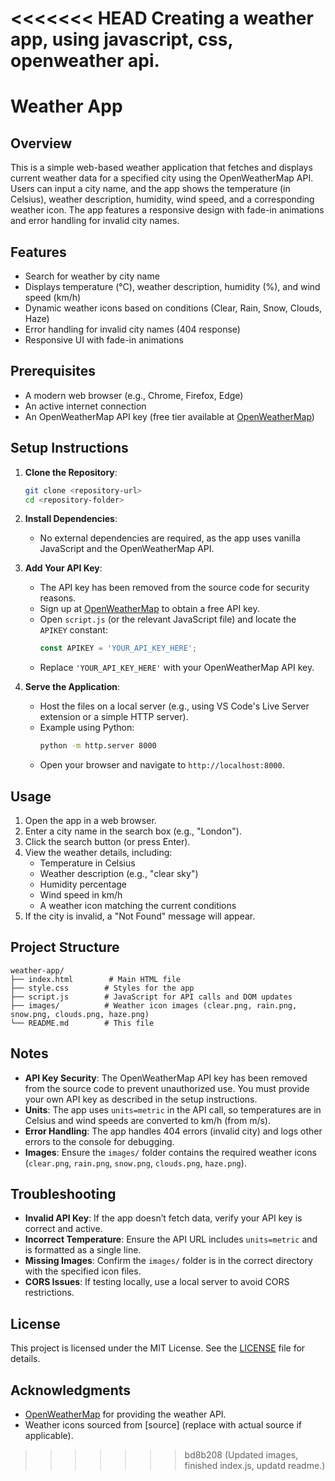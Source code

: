 <<<<<<< HEAD
Creating a weather app, using javascript, css, openweather api.
=======
# Weather App

## Overview
This is a simple web-based weather application that fetches and displays current weather data for a specified city using the OpenWeatherMap API. Users can input a city name, and the app shows the temperature (in Celsius), weather description, humidity, wind speed, and a corresponding weather icon. The app features a responsive design with fade-in animations and error handling for invalid city names.

## Features
- Search for weather by city name
- Displays temperature (°C), weather description, humidity (%), and wind speed (km/h)
- Dynamic weather icons based on conditions (Clear, Rain, Snow, Clouds, Haze)
- Error handling for invalid city names (404 response)
- Responsive UI with fade-in animations

## Prerequisites
- A modern web browser (e.g., Chrome, Firefox, Edge)
- An active internet connection
- An OpenWeatherMap API key (free tier available at [OpenWeatherMap](https://openweathermap.org))

## Setup Instructions
1. **Clone the Repository**:
   ```bash
   git clone <repository-url>
   cd <repository-folder>
   ```

2. **Install Dependencies**:
   - No external dependencies are required, as the app uses vanilla JavaScript and the OpenWeatherMap API.

3. **Add Your API Key**:
   - The API key has been removed from the source code for security reasons.
   - Sign up at [OpenWeatherMap](https://openweathermap.org) to obtain a free API key.
   - Open `script.js` (or the relevant JavaScript file) and locate the `APIKEY` constant:
     ```javascript
     const APIKEY = 'YOUR_API_KEY_HERE';
     ```
   - Replace `'YOUR_API_KEY_HERE'` with your OpenWeatherMap API key.

4. **Serve the Application**:
   - Host the files on a local server (e.g., using VS Code's Live Server extension or a simple HTTP server).
   - Example using Python:
     ```bash
     python -m http.server 8000
     ```
   - Open your browser and navigate to `http://localhost:8000`.

## Usage
1. Open the app in a web browser.
2. Enter a city name in the search box (e.g., "London").
3. Click the search button (or press Enter).
4. View the weather details, including:
   - Temperature in Celsius
   - Weather description (e.g., "clear sky")
   - Humidity percentage
   - Wind speed in km/h
   - A weather icon matching the current conditions
5. If the city is invalid, a "Not Found" message will appear.

## Project Structure
```
weather-app/
├── index.html        # Main HTML file
├── style.css        # Styles for the app
├── script.js        # JavaScript for API calls and DOM updates
├── images/          # Weather icon images (clear.png, rain.png, snow.png, clouds.png, haze.png)
└── README.md        # This file
```

## Notes
- **API Key Security**: The OpenWeatherMap API key has been removed from the source code to prevent unauthorized use. You must provide your own API key as described in the setup instructions.
- **Units**: The app uses `units=metric` in the API call, so temperatures are in Celsius and wind speeds are converted to km/h (from m/s).
- **Error Handling**: The app handles 404 errors (invalid city) and logs other errors to the console for debugging.
- **Images**: Ensure the `images/` folder contains the required weather icons (`clear.png`, `rain.png`, `snow.png`, `clouds.png`, `haze.png`).

## Troubleshooting
- **Invalid API Key**: If the app doesn’t fetch data, verify your API key is correct and active.
- **Incorrect Temperature**: Ensure the API URL includes `units=metric` and is formatted as a single line.
- **Missing Images**: Confirm the `images/` folder is in the correct directory with the specified icon files.
- **CORS Issues**: If testing locally, use a local server to avoid CORS restrictions.

## License
This project is licensed under the MIT License. See the [LICENSE](LICENSE) file for details.

## Acknowledgments
- [OpenWeatherMap](https://openweathermap.org) for providing the weather API.
- Weather icons sourced from [source] (replace with actual source if applicable).
>>>>>>> bd8b208 (Updated images, finished index.js, updatd readme.)

